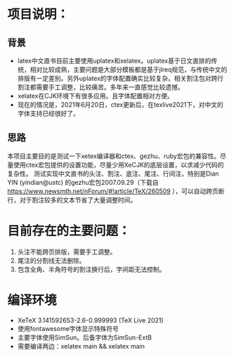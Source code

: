 # 项目说明：
## 背景
* latex中文直书目前主要使用uplatex和xelatex。uplatex基于日文直排的传统，相对比较成熟，主要问题是大部分模板都是基于jlreq规范，与传统中文的排版有一定差别。另外uplatex的字体配置确实比较复杂。相关割注包对跨行割注都需要手工调整，比较痛苦。多年来一直感觉比较遗憾。
* xelatex在CJK环境下有很多应用。且字体配置相对方便。
* 现在的情况是，2021年6月20日，ctex更新后，在texlive2021下，对中文的字体支持已经很好了。
## 思路
本项目主要目的是测试一下xetex编译器和ctex、gezhu、ruby宏包的兼容性。尽量使用ctex宏包提供的设置功能，尽量少用XeCJK的底层设置，以求减少代码的复杂性。
测试实现中文直书的头注、割注、底注、尾注、行间注，特别是Dian YIN (yindian@ustc) 的gezhu宏包2007.09.29（下载自 https://www.newsmth.net/nForum/#!article/TeX/260509 ），可以自动跨页断行，对于割注较多的文本节省了大量调整时间。


# 目前存在的主要问题：
1. 头注不能跨页排版，需要手工调整。
2. 尾注的分割线无法删除。
3. 包含全角、半角符号的割注换行后，字间距无法控制。

# 编译环境
* XeTeX 3.141592653-2.6-0.999993 (TeX Live 2021)
* 使用fontawesome字体显示特殊符号
* 主要字体使用SimSun。后备字体为SimSun-ExtB
* 需要编译两边：xelatex main && xelatex main
